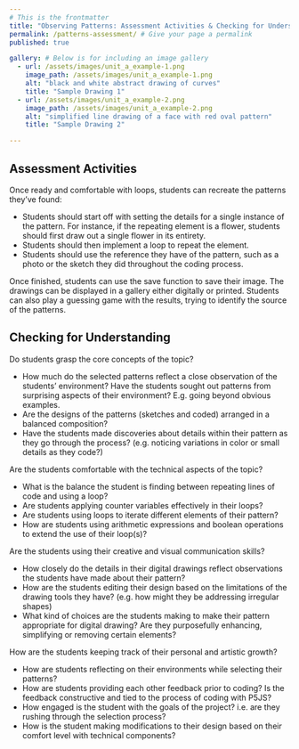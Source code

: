 ```yaml
---
# This is the frontmatter
title: "Observing Patterns: Assessment Activities & Checking for Understanding" # Title and Heading 1
permalink: /patterns-assessment/ # Give your page a permalink
published: true

gallery: # Below is for including an image gallery
  - url: /assets/images/unit_a_example-1.png
    image_path: /assets/images/unit_a_example-1.png
    alt: "black and white abstract drawing of curves"
    title: "Sample Drawing 1"
  - url: /assets/images/unit_a_example-2.png
    image_path: /assets/images/unit_a_example-2.png
    alt: "simplified line drawing of a face with red oval pattern"
    title: "Sample Drawing 2"

---
```


## Assessment Activities

Once ready and comfortable with loops, students can recreate the patterns they’ve found:
* Students should start off with setting the details for a single instance of the pattern. For instance, if the repeating element is a flower, students should first draw out a single flower in its entirety.
* Students should then implement a loop to repeat the element. 
* Students should use the reference they have of the pattern, such as a photo or the sketch they did throughout the coding process.
	
Once finished, students can use the save function to save their image. The drawings can be displayed in a gallery either digitally or printed. Students can also play a guessing game with the results, trying to identify the source of the patterns.



## Checking for Understanding

Do students grasp the core concepts of the topic?
- How much do the selected patterns reflect a close observation of the students’ environment? Have the students sought out patterns from surprising aspects of their environment? E.g. going beyond obvious examples. 
- Are the designs of the patterns (sketches and coded) arranged in a balanced composition?
- Have the students made discoveries about details within their pattern as they go through the process? (e.g. noticing variations in color or small details as they code?)


Are the students comfortable with the technical aspects of the topic?
- What is the balance the student is finding between repeating lines of code and using a loop?
- Are students applying counter variables effectively in their loops?
- Are students using loops to iterate different elements of their pattern?
- How are students using arithmetic expressions and boolean operations to extend the use of their loop(s)?


Are the students using their creative and visual communication skills?
- How closely do the details in their digital drawings reflect observations the students have made about their pattern?
- How are the students editing their design based on the limitations of the drawing tools they have? (e.g. how might they be addressing irregular shapes)
- What kind of choices are the students making to make their pattern appropriate for digital drawing? Are they purposefully enhancing, simplifying or removing certain elements?


How are the students keeping track of their personal and artistic growth?
- How are students reflecting on their environments while selecting their patterns?
- How are students providing each other feedback prior to coding? Is the feedback constructive and tied to the process of coding with P5JS?
- How engaged is the student with the goals of the project? i.e. are they rushing through the selection process?
- How is the student making modifications to their design based on their comfort level with technical components?

